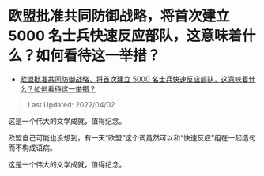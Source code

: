 # 欧盟批准共同防御战略，将首次建立 5000 名士兵快速反应部队，这意味着什么？如何看待这一举措？

- [欧盟批准共同防御战略，将首次建立 5000 名士兵快速反应部队，这意味着什么？如何看待这一举措？](https://www.zhihu.com/question/523656202/answer/2420209868)

>Last Updated:  2022/04/02

这是一个伟大的文学成就，值得纪念。

欧盟自己可能也没想到，有一天“欧盟”这个词竟然可以和“快速反应”组在一起造句而不构成语病。

这是一个伟大的文学成就，值得纪念。